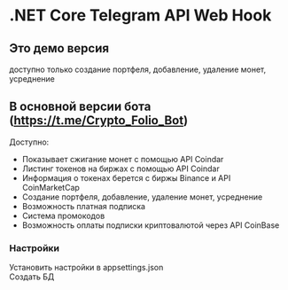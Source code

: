 
# .NET Core Telegram API Web Hook
## Это демо версия
доступно только создание портфеля, добавление, удаление монет, усреднение


## В основной версии бота (https://t.me/Crypto_Folio_Bot) 

Доступно:
- Показывает сжигание монет с помощью API Coindar
- Листинг токенов на биржах с помощью API Coindar
- Информация о токенах берется с биржы Binance и API CoinMarketCap
- Создание портфеля, добавление, удаление монет, усреднение
- Возможность платная подписка
- Система промокодов
- Возможность оплаты подписки криптовалютой через API CoinBase

### Настройки 
Установить настройки в appsettings.json\
Создать БД
